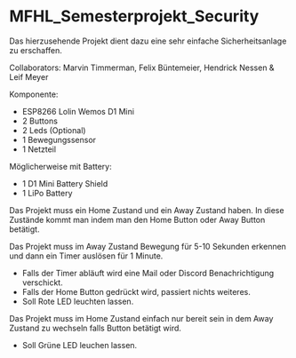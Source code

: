 # MFHL_Semesterprojekt_Security


Das hierzusehende Projekt dient dazu eine sehr einfache Sicherheitsanlage zu erschaffen. 

Collaborators: Marvin Timmerman, Felix Büntemeier, Hendrick Nessen & Leif Meyer

Komponente:
  * ESP8266 Lolin Wemos D1 Mini 
  * 2 Buttons
  * 2 Leds (Optional) 
  * 1 Bewegungssensor
  * 1 Netzteil
  
  Möglicherweise mit Battery:
   * 1 D1 Mini Battery Shield
   * 1 LiPo Battery
  
Das Projekt muss ein Home Zustand und ein Away Zustand haben. 
  In diese Zustände kommt man indem man den Home Button oder Away Button betätigt.

Das Projekt muss im Away Zustand Bewegung für 5-10 Sekunden erkennen und dann ein Timer auslösen für 1 Minute. 
  * Falls der Timer abläuft wird eine Mail oder Discord Benachrichtigung verschickt.
  * Falls der Home Button gedrückt wird, passiert nichts weiteres.
  * Soll Rote LED leuchten lassen.

Das Projekt muss im Home Zustand einfach nur bereit sein in dem Away Zustand zu wechseln falls Button betätigt wird.
 * Soll Grüne LED leuchen lassen. 
  
